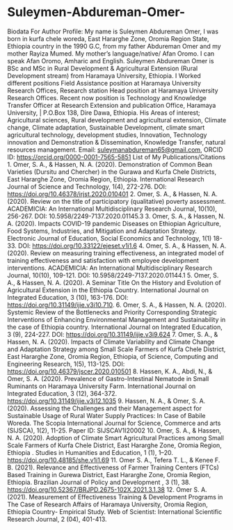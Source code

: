 # Suleymen-Abdureman-Omer-
Biodata For Author Profile: My name is  Suleymen Abdureman Omer, I was born in kurfa chele woreda, East Hararghe Zone, Oromia Region State, Ethiopia country in the 1990 G.C, from my father Abdureman Omer and my mother Rayiza Mumed. My mother’s language/native/ Afan Oromo. I can speak Afan Oromo, Amharic and English.    Suleymen Abdureman Omer is BSc and MSc in Rural Development &amp; Agricultural Extension (Rural Development stream) from Haramaya University, Ethiopia. I Worked different positions Field Assistance position at Haramaya University Research Offices, Research station Head position at Haramaya University Research Offices.  Recent now position is Technology and Knowledge Transfer Officer at Research Extension and publication Office, Haramaya University, | P.O.Box 138, Dire Dawa, Ethiopia. His Areas of interest; Agricultural sciences, Rural development and agricultural extension, Climate change, Climate adaptation, Sustainable Development, climate smart agricultural technology, development studies, Innovation, Technology innovation and Demonstration &amp; Dissemination, Knowledge Transfer, natural resources management.  Email: suleymanabdureman65@gmail.com, ORCID ID: https://orcid.org/0000-0001-7565-5851  List of My Publications/Citations  1. Omer, S. A., &amp; Hassen, N. A. (2020). Demonstration of Common Bean Varieties (Dursitu and Chercher) in the Gurawa and Kurfa Chele Districts, East Hararghe Zone, Oromia Region, Ethiopia. International Research Journal of Science and Technology, 1(4), 272-276. DOI: https://doi.org/10.46378/irjst.2020.010401   2. Omer, S. A., &amp; Hassen, N. A. (2020). Review on the title of participatory (qualitative) poverty assessment. ACADEMICIA: An International Multidisciplinary Research Journal, 10(10), 256-267.  DOI: 10.5958/2249-7137.2020.01145.3  3. Omer, S. A., &amp; Hassen, N. A. (2020). Impacts COVID-19 pandemic Diseases on Ethiopian Agriculture, Food Systems, Industries, and Mitigation and Adaptation Strategy.  Electronic Journal of Education, Social Economics and Technology, 1(1) 18-33.  DOI: https://doi.org/10.33122/ejeset.v1i1.6  4. Omer, S. A., &amp; Hassen, N. A. (2020). Review on measuring training effectiveness, an integrated model of training effectiveness and satisfaction with employee development interventions. ACADEMICIA: An International Multidisciplinary Research Journal, 10(10), 109-121. DOI: 10.5958/2249-7137.2020.01144.1   5. Omer, S. A., &amp; Hassen, N. A. (2020). A Seminar Title On the History and Evolution of Agricultural Extension in the Ethiopia Country. International Journal on Integrated Education, 3 (10), 163-176.  DOI: https://doi.org/10.31149/ijie.v3i10.710.  6. Omer, S. A., &amp; Hassen, N. A. (2020). Systemic Review of the Bottlenecks and Priority Corresponding Strategic Interventions of Enhancing Environmental Management and Sustainability in the case of Ethiopia country. International Journal on Integrated Education, 3 (9), 224-227. DOI: https://doi.org/10.31149/ijie.v3i9.624   7. Omer, S. A., &amp; Hassen, N. A. (2020). Impacts of Climate Variability and Climate Change and Adaptation Strategy among Small Scale Farmers of Kurfa Chele District, East Hararghe Zone, Oromia Region, Ethiopia, of Science, Computing and Engineering Research, 1(5), 113-125.  DOI: https://doi.org/10.46379/jscer.2020.010501  8. Hassen, K. A., Abdi, N., &amp; Omer, S. A. (2020). Prevalence of Gastro-Intestinal Nematode in Small Ruminants on Haramaya University Farm. International Journal on Integrated Education, 3 (12), 364-372. https://doi.org/10.31149/ijie.v3i12.1035  9. Hassen, N. A., &amp; Omer, S. A. (2020). Assessing the Challenges and their Management aspect for Sustainable Usage of Rural Water Supply Practices: In Case of Babile Woreda. The Scopia International Journal for Science, Commerce and arts (SIJSCA), 1(2), 11-25. Paper ID: SIJSCAV1I20002  10. Omer, S. A., &amp; Hassen, N. A.  (2020). Adoption of Climate Smart Agricultural Practices among Small Scale Farmers of Kurfa Chele District, East Hararghe Zone, Oromia Region, Ethiopia . Studies in Humanities and Education, 1 (1), 1–20. https://doi.org/10.48185/she.v1i1.69  11. Omer S. A., Tefera T. L., &amp; Kenee F. B. (2021). Relevance and Effectiveness of Farmer Training Centers (FTCs) Based Training in Gurewa District, East Hararghe Zone, Oromia Region, Ethiopia. Brazilian Journal of Policy and Development , 3 (1), 38.  https://doi.org/10.52367/BRJPD.2675-102X.2021.3.1.38  12. Omer S. A. (2021). Measurement of Effectiveness Training &amp; Development Programs in The Case of Research Affairs of Haramaya University, Oromia Region, Ethiopia Country- Empirical Study. Web of Scientist: International Scientific Research Journal, 2 (04), 401-413.
